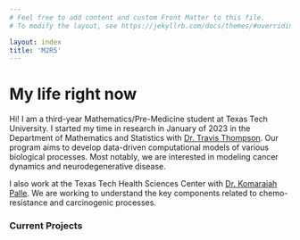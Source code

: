 ```yaml
---
# Feel free to add content and custom Front Matter to this file.
# To modify the layout, see https://jekyllrb.com/docs/themes/#overriding-theme-defaults

layout: index
title: 'M2R5'
---
```


# My life right now

Hi! I am a third-year Mathematics/Pre-Medicine student at Texas Tech University. I started my time in research in January of 2023 in the Department of Mathematics and Statistics with [Dr. Travis Thompson](https://www.mathemology.com/stp.html). Our program aims to develop data-driven computational models of various biological processes. Most notably, we are interested in modeling cancer dynamics and neurodegenerative disease. 

I also work at the Texas Tech Health Sciences Center with [Dr. Komaraiah Palle](https://www.ttuhsc.edu/medicine/cell-biology-biochemistry/faculty/palle.aspx). We are working to understand the key components related to chemo-resistance and carcinogenic processes. 

### Current Projects
